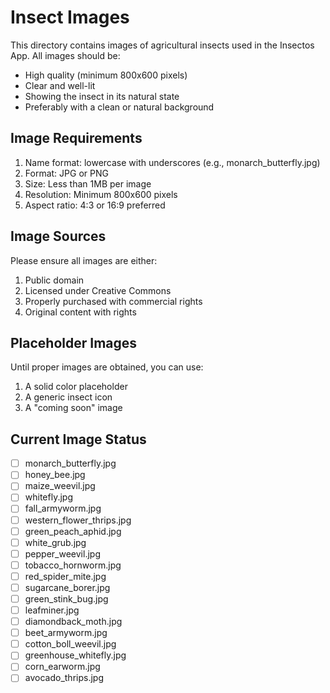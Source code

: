 # Insect Images

This directory contains images of agricultural insects used in the Insectos App. All images should be:
- High quality (minimum 800x600 pixels)
- Clear and well-lit
- Showing the insect in its natural state
- Preferably with a clean or natural background

## Image Requirements
1. Name format: lowercase with underscores (e.g., monarch_butterfly.jpg)
2. Format: JPG or PNG
3. Size: Less than 1MB per image
4. Resolution: Minimum 800x600 pixels
5. Aspect ratio: 4:3 or 16:9 preferred

## Image Sources
Please ensure all images are either:
1. Public domain
2. Licensed under Creative Commons
3. Properly purchased with commercial rights
4. Original content with rights

## Placeholder Images
Until proper images are obtained, you can use:
1. A solid color placeholder
2. A generic insect icon
3. A "coming soon" image

## Current Image Status
- [ ] monarch_butterfly.jpg
- [ ] honey_bee.jpg
- [ ] maize_weevil.jpg
- [ ] whitefly.jpg
- [ ] fall_armyworm.jpg
- [ ] western_flower_thrips.jpg
- [ ] green_peach_aphid.jpg
- [ ] white_grub.jpg
- [ ] pepper_weevil.jpg
- [ ] tobacco_hornworm.jpg
- [ ] red_spider_mite.jpg
- [ ] sugarcane_borer.jpg
- [ ] green_stink_bug.jpg
- [ ] leafminer.jpg
- [ ] diamondback_moth.jpg
- [ ] beet_armyworm.jpg
- [ ] cotton_boll_weevil.jpg
- [ ] greenhouse_whitefly.jpg
- [ ] corn_earworm.jpg
- [ ] avocado_thrips.jpg
